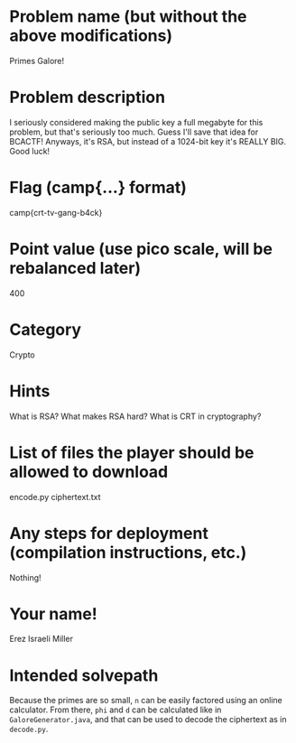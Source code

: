 # Problem name (but without the above modifications)
Primes Galore!
# Problem description
I seriously considered making the public key a full megabyte for this problem, but that's seriously too much.
Guess I'll save that idea for BCACTF!
Anyways, it's RSA, but instead of a 1024-bit key it's REALLY BIG. Good luck!
# Flag (camp{...} format)
camp{crt-tv-gang-b4ck}
# Point value (use pico scale, will be rebalanced later)
400
# Category
Crypto
# Hints
What is RSA?
What makes RSA hard?
What is CRT in cryptography?
# List of files the player should be allowed to download
encode.py
ciphertext.txt
# Any steps for deployment (compilation instructions, etc.)
Nothing!
# Your name!
Erez Israeli Miller
# Intended solvepath
Because the primes are so small, `n` can be easily factored using an online calculator. 
From there, `phi` and `d` can be calculated like in `GaloreGenerator.java`, and that can be used to decode the ciphertext as in `decode.py`.
